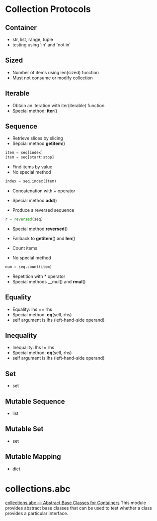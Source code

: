 # Collection Protocols

## Container
* str, list, range, tuple 
* testing using 'in' and 'not in'

## Sized
* Number of items using len(sized) function
* Must not consume or modify collection

## Iterable
* Obtain an iteration with iter(iterable) function
* Special method: __iter__()

## Sequence
* Retrieve slices by slicing
* Sepcial method __getitem__()
```python
item = seq[index]
item = seq[start:stop]

```

* Find items by value
* No special method
```python
index = seq.index(item)
```

* Concatenation with + operator
* Special method __add__()

* Produce a reversed sequence
```python
r = reversed(seq)
```
* Special method __reversed__()
* Fallback to __getitem__() and __len__()

* Count items
* No special method
```python
num = seq.count(item)
```

* Repetition with * operator
* Special methods __mul() and __rmul__()

## Equality 
* Equality: lhs == rhs
* Special method: __eq__(self, rhs)
* self argument is lhs (left-hand-side operand)

##  Inequality
* Inequality: lhs != rhs
* Special method: __eq__(self, rhs)
* self argument is lhs (left-hand-side operand)


## Set
* set

## Mutable Sequence
* list

## Mutable Set
* set

## Mutable Mapping
* dict

# collections.abc
[collections.abc — Abstract Base Classes for Containers](https://docs.python.org/3/library/collections.abc.html)
This module provides abstract base classes that can be used to test whether a class provides a particular interface.